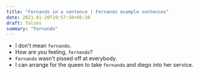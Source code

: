 ```yaml
---
title: "Fernando in a sentence | Fernando example sentences"
date: 2021-01-20T19:57:50+05:30
draft: falses
summary: "Fernando"
---
```

- I don't mean `fernando`.
- How are you feeling, `fernando`?
- `Fernando` wasn't pissed off at everybody.
- I can arrange for the queen to take `fernando` and diego into her service.
                 
